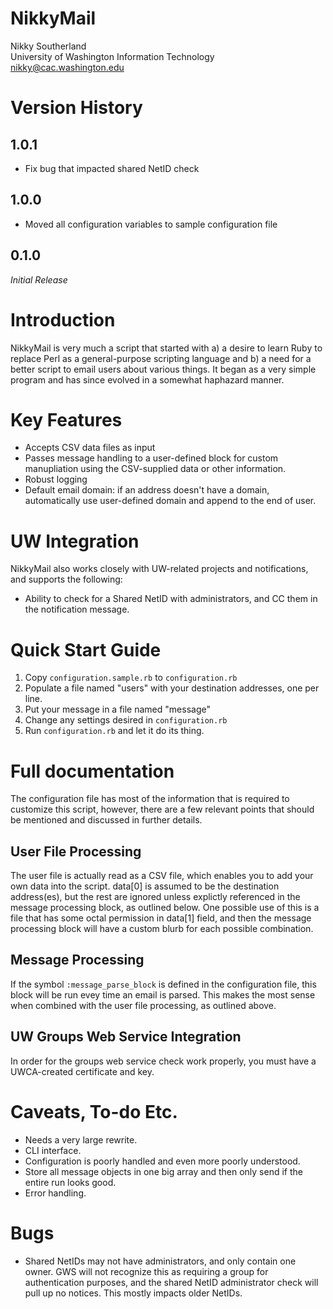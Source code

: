 # NikkyMail

Nikky Southerland  
University of Washington Information Technology  
nikky@cac.washington.edu  

# Version History

## 1.0.1

* Fix bug that impacted shared NetID check

## 1.0.0

* Moved all configuration variables to sample configuration file

## 0.1.0

*Initial Release*

# Introduction

NikkyMail is very much a script that started with a) a desire to learn Ruby to replace Perl as a general-purpose scripting language and b) a need for a better script to email users about various things. It began as a very simple program and has since evolved in a somewhat haphazard manner.

# Key Features

* Accepts CSV data files as input
* Passes message handling to a user-defined block for custom manupliation using the CSV-supplied data or other information.
* Robust logging
* Default email domain: if an address doesn't have a domain, automatically use user-defined domain and append to the end of user.


# UW Integration

NikkyMail also works closely with UW-related projects and notifications, and supports the following:

* Ability to check for a Shared NetID with administrators, and CC them in the notification message.

# Quick Start Guide

1. Copy `configuration.sample.rb` to `configuration.rb`
2. Populate a file named "users" with your destination addresses, one per line. 
3. Put your message in a file named "message"
4. Change any settings desired in `configuration.rb`
5. Run `configuration.rb` and let it do its thing.

# Full documentation

The configuration file has most of the information that is required to customize this script, however, there are a few relevant points that should be mentioned and discussed in further details.

## User File Processing

The user file is actually read as a CSV file, which enables you to add your own data into the script. data[0] is assumed to be the destination address(es), but the rest are ignored unless explictly referenced in the message processing block, as outlined below. One possible use of this is a file that has some octal permission in data[1] field, and then the message processing block will have a custom blurb for each possible combination.

## Message Processing

If the symbol `:message_parse_block` is defined in the configuration file, this block will be run evey time an email is parsed. This makes the most sense when combined with the user file processing, as outlined above.

## UW Groups Web Service Integration

In order for the groups web service check work properly, you must have a UWCA-created certificate and key.



# Caveats, To-do Etc.

* Needs a very large rewrite.
* CLI interface.
* Configuration is poorly handled and even more poorly understood.
* Store all message objects in one big array and then only send if the entire run looks good.
* Error handling.

# Bugs

* Shared NetIDs may not have administrators, and only contain one owner. GWS will not recognize this as requiring a group for authentication purposes, and the shared NetID administrator check will pull up no notices. This mostly impacts older NetIDs.
